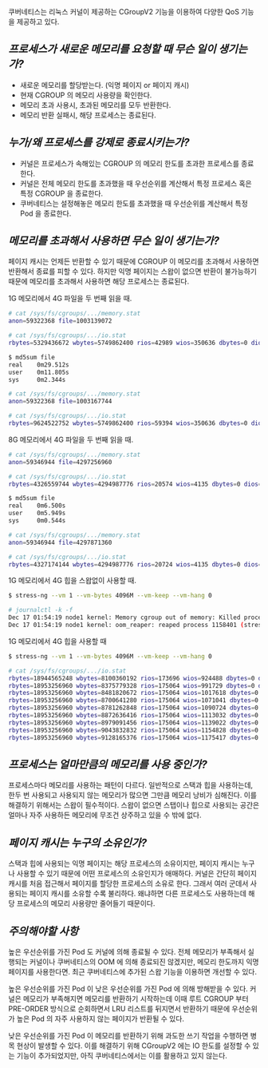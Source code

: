 쿠버네티스는 리눅스 커널이 제공하는 CGroupV2 기능을 이용하여 다양한 QoS 기능을 제공하고 있다.

## _프로세스가 새로운 메모리를 요청할 때 무슨 일이 생기는가?_

- 새로운 메모리를 할당받는다. (익명 페이지 or 페이지 캐시)
- 현재 CGROUP 의 메모리 사용량을 확인한다.
- 메모리 초과 사용시, 초과된 메모리를 모두 반환한다.
- 메모리 반환 실패시, 해당 프로세스는 종료된다.

## _누가/왜 프로세스를 강제로 종료시키는가?_

- 커널은 프로세스가 속해있는 CGROUP 의 메모리 한도를 초과한 프로세스를 종료한다.
- 커널은 전체 메모리 한도를 초과했을 때 우선순위를 계산해서 특정 프로세스 혹은 특정 CGROUP 을 종료한다.
- 쿠버네티스는 설정해놓은 메모리 한도를 초과했을 때 우선순위를 계산해서 특정 Pod 을 종료한다.

## _메모리를 초과해서 사용하면 무슨 일이 생기는가?_

페이지 캐시는 언제든 반환할 수 있기 때문에 CGROUP 이 메모리를 초과해서 사용하면 반환해서 종료를 피할 수 있다. 하지만 익명 페이지는 스왑이 없으면 반환이 불가능하기 때문에 메모리를 초과해서 사용하면 해당 프로세스는 종료된다.

1G 메모리에서 4G 파일을 두 번째 읽을 때.

```bash
# cat /sys/fs/cgroups/.../memory.stat
anon=59322368 file=1003139072

# cat /sys/fs/cgroups/.../io.stat
rbytes=5329436672 wbytes=5749862400 rios=42989 wios=350636 dbytes=0 dios=0

$ md5sum file
real    0m29.512s
user    0m11.805s
sys     0m2.344s

# cat /sys/fs/cgroups/.../memory.stat
anon=59322368 file=1003167744

# cat /sys/fs/cgroups/.../io.stat
rbytes=9624522752 wbytes=5749862400 rios=59394 wios=350636 dbytes=0 dios=0
```

8G 메모리에서 4G 파일을 두 번째 읽을 때.

```bash
# cat /sys/fs/cgroups/.../memory.stat
anon=59346944 file=4297256960

# cat /sys/fs/cgroups/.../io.stat
rbytes=4326559744 wbytes=4294987776 rios=20574 wios=4135 dbytes=0 dios=0

$ md5sum file
real    0m6.500s
user    0m5.949s
sys     0m0.544s

# cat /sys/fs/cgroups/.../memory.stat
anon=59346944 file=4297871360

# cat /sys/fs/cgroups/.../io.stat
rbytes=4327174144 wbytes=4294987776 rios=20724 wios=4135 dbytes=0 dios=0
```

1G 메모리에서 4G 힙을 스왑없이 사용할 때.

```bash
$ stress-ng --vm 1 --vm-bytes 4096M --vm-keep --vm-hang 0

# journalctl -k -f
Dec 17 01:54:19 node1 kernel: Memory cgroup out of memory: Killed process 1158401 (stress-ng-vm) total-vm:4240664kB, anon-rss:984988kB, file-rss:768kB, shmem-rss:32kB, UID:0 pgtables:2004kB oom_score_adj:1000
Dec 17 01:54:19 node1 kernel: oom_reaper: reaped process 1158401 (stress-ng-vm), now anon-rss:0kB, file-rss:0kB, shmem-rss:32kB
```

1G 메모리에서 4G 힙을 사용할 때

```bash
$ stress-ng --vm 1 --vm-bytes 4096M --vm-keep --vm-hang 0

# cat /sys/fs/cgroups/.../io.stat
rbytes=18944565248 wbytes=8100360192 rios=173696 wios=924488 dbytes=0 dios=0
rbytes=18953256960 wbytes=8375779328 rios=175064 wios=991729 dbytes=0 dios=0
rbytes=18953256960 wbytes=8481820672 rios=175064 wios=1017618 dbytes=0 dios=0
rbytes=18953256960 wbytes=8700641280 rios=175064 wios=1071041 dbytes=0 dios=0
rbytes=18953256960 wbytes=8781262848 rios=175064 wios=1090724 dbytes=0 dios=0
rbytes=18953256960 wbytes=8872636416 rios=175064 wios=1113032 dbytes=0 dios=0
rbytes=18953256960 wbytes=8979091456 rios=175064 wios=1139022 dbytes=0 dios=0
rbytes=18953256960 wbytes=9043832832 rios=175064 wios=1154828 dbytes=0 dios=0
rbytes=18953256960 wbytes=9128165376 rios=175064 wios=1175417 dbytes=0 dios=0
```

## _프로세스는 얼마만큼의 메모리를 사용 중인가?_

프로세스마다 메모리를 사용하는 패턴이 다르다. 일반적으로 스택과 힙을 사용하는데, 한두 번 사용되고 사용되지 않는 메모리가 많으면 그만큼 메모리 낭비가 심해진다. 이를 해결하기 위해서는 스왑이 필수적이다. 스왑이 없으면 스탭이나 힙으로 사용되는 공간은 얼마나 자주 사용하든 메모리에 무조건 상주하고 있을 수 밖에 없다.

## _페이지 캐시는 누구의 소유인가?_

스택과 힙에 사용되는 익명 페이지는 해당 프로세스의 소유이지만, 페이지 캐시는 누구나 사용할 수 있기 때문에 어떤 프로세스의 소유인지가 애매하다. 커널은 간단히 페이지 캐시를 처음 접근해서 페이지를 할당한 프로세스의 소유로 한다. 그래서 여러 군데서 사용되는 페이지 캐시를 소유할 수록 불리하다. 왜냐하면 다른 프로세스도 사용하는데 해당 프로세스의 메모리 사용량만 줄어들기 때문이다.

## _주의해야할 사항_

높은 우선순위를 가진 Pod 도 커널에 의해 종료될 수 있다. 전체 메모리가 부족해서 실행되는 커널이나 쿠버네티스의 OOM 에 의해 종료되진 않겠지만, 메모리 한도까지 익명 페이지를 사용한다면. 최근 쿠버네티스에 추가된 스왑 기능을 이용하면 개선할 수 있다.

높은 우선순위를 가진 Pod 이 낮은 우선순위를 가진 Pod 에 의해 방해받을 수 있다. 커널은 메모리가 부족해지면 메모리를 반환하기 시작하는데 이때 루트 CGROUP 부터 PRE-ORDER 방식으로 순회하면서 LRU 리스트를 뒤지면서 반환하기 때문에 우선순위가 높은 Pod 의 자주 사용하지 않는 페이지가 반환될 수 있다.

낮은 우선순위를 가진 Pod 이 메모리를 반환하기 위해 과도한 쓰기 작업을 수행하면 병목 현상이 발생할 수 있다. 이를 해결하기 위해 CGroupV2 에는 IO 한도를 설정할 수 있는 기능이 추가되었지만, 아직 쿠버네티스에서는 이를 활용하고 있지 않는다.
